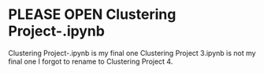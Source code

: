 
# PLEASE OPEN Clustering Project-.ipynb 
Clustering Project-.ipynb  is my final one
Clustering Project 3.ipynb is not my final one I forgot to rename to Clustering Project 4.
